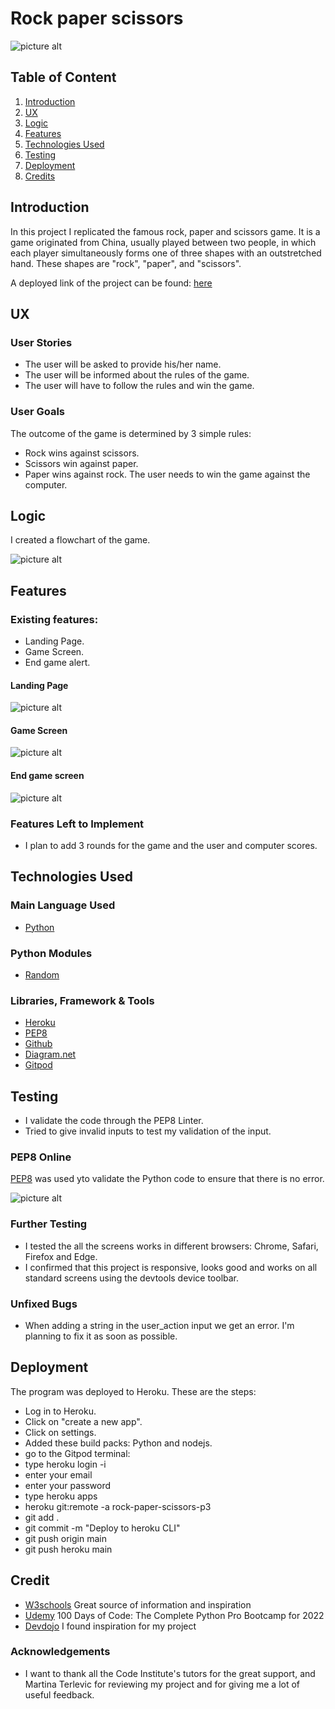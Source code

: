 # Rock paper scissors

![picture alt](/images/responsive.PNG "rock-paper-scissors")

## Table of Content

1. [Introduction](#introduction)
2. [UX](#ux)
3. [Logic](#logic) 
4. [Features](#features)
5. [Technologies Used](#technologies-used)
6. [Testing](#testing)
7. [ Deployment](#deployment)
8. [Credits](#credits)
   

## Introduction

In this project I replicated the famous rock, paper and scissors game.  It is a game originated from China, usually played between two people, in which each player simultaneously forms one of three shapes with an outstretched hand. These shapes are "rock", "paper", and "scissors".

A deployed link of the project can be found: [here](https://rock-paper-scissors-p3.herokuapp.com/ "Python")

## UX
### User Stories
- The user will be asked to provide his/her name.
- The user will be informed about the rules of the game.
- The user will have to follow the rules and win the game.
### User Goals
The outcome of the game is determined by 3 simple rules: 
- Rock wins against scissors.
- Scissors win against paper.
- Paper wins against rock.
The user needs to win the game against the computer.

## Logic
I created a flowchart of the game.

![picture alt](/images/project-flowchart.PNG "Flowchart")

## Features
### Existing features:
- Landing Page.
- Game Screen.
- End game alert.
#### Landing Page
![picture alt](/images/Landing-page.PNG "rock-paper-scissors")

#### Game Screen
![picture alt](/images/game-screen.PNG "rock-paper-scissors")

#### End game screen
![picture alt](/images/end-game-screen.PNG "rock-paper-scissors")

### Features Left to Implement
- I plan to add 3 rounds for the game and the user and computer scores.

## Technologies Used
### Main Language Used
- [Python](https://en.wikipedia.org/wiki/Python"Python")
### Python Modules
- [Random](https://docs.python.org/3/library/random.html"Random")
### Libraries, Framework & Tools
- [Heroku](https://dashboard.heroku.com/apps"Heroku")
- [PEP8](https://pep8.org/"PEP8")
- [Github](https://github.com"Github")
- [Diagram.net](https://app.diagrams.net/"Diagram")
- [Gitpod](https://www.gitpod.io/"Gitpod") 

## Testing
- I validate the code through the PEP8 Linter.
- Tried to give invalid inputs to test my validation of the input.
### PEP8 Online
[PEP8](https://pep8.org/"PEP8") was used yto validate the Python code to ensure that there is no error.

![picture alt](/images/Pep8-Testing.PNG "PEP8 Testing")

### Further Testing
- I tested the all the screens works in different browsers: Chrome, Safari, Firefox and Edge.
- I confirmed that this project is responsive, looks good and works on all standard screens using the devtools device toolbar.

### Unfixed Bugs 
- When adding a string in the user_action input we get an error. I'm planning to fix it as soon as possible.

## Deployment
The program was deployed to Heroku. These are the steps:
- Log in to Heroku.
- Click on "create a new app".
- Click on settings.
- Added these build packs: Python and nodejs.
- go to the Gitpod terminal:
- type heroku login -i
- enter your email
- enter your password
- type heroku apps
- heroku git:remote -a rock-paper-scissors-p3
- git add .
- git commit -m "Deploy to heroku CLI"
- git push origin main
- git push heroku main

## Credit
- [W3schools](https://www.w3schools.com/s"W3schools") Great source of information and inspiration
- [Udemy](https://www.udemy.com/course/100-days-of-code) 100 Days of Code: The Complete Python Pro Bootcamp for  2022
- [Devdojo](https://devdojo.com/"Devdojo.com") I found inspiration for my project
 
### Acknowledgements
- I want to thank all the Code Institute's tutors for the great support, and Martina Terlevic for reviewing my project and for giving me a lot of useful feedback.